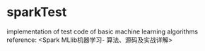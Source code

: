 # sparkTest
implementation of test code of basic machine learning algorithms 
reference: <Spark MLlib机器学习- 算法、源码及实战详解>
